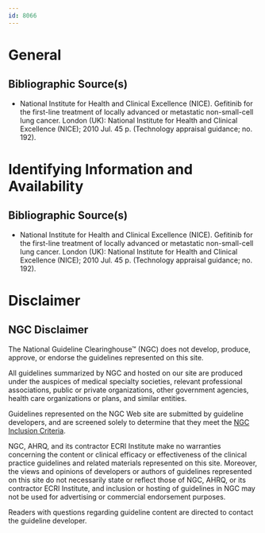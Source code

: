 ```yaml
---
id: 8066
---
```


# General

## Bibliographic Source(s)

- National Institute for Health and Clinical Excellence (NICE). Gefitinib for the first-line treatment of locally advanced or metastatic non-small-cell lung cancer. London (UK): National Institute for Health and Clinical Excellence (NICE); 2010 Jul. 45 p. (Technology appraisal guidance; no. 192).

# Identifying Information and Availability

## Bibliographic Source(s)

- National Institute for Health and Clinical Excellence (NICE). Gefitinib for the first-line treatment of locally advanced or metastatic non-small-cell lung cancer. London (UK): National Institute for Health and Clinical Excellence (NICE); 2010 Jul. 45 p. (Technology appraisal guidance; no. 192).

# Disclaimer

## NGC Disclaimer

The National Guideline Clearinghouse™ (NGC) does not develop, produce, approve, or endorse the guidelines represented on this site.

All guidelines summarized by NGC and hosted on our site are produced under the auspices of medical specialty societies, relevant professional associations, public or private organizations, other government agencies, health care organizations or plans, and similar entities.

Guidelines represented on the NGC Web site are submitted by guideline developers, and are screened solely to determine that they meet the [NGC Inclusion Criteria](/help-and-about/summaries/inclusion-criteria).

NGC, AHRQ, and its contractor ECRI Institute make no warranties concerning the content or clinical efficacy or effectiveness of the clinical practice guidelines and related materials represented on this site. Moreover, the views and opinions of developers or authors of guidelines represented on this site do not necessarily state or reflect those of NGC, AHRQ, or its contractor ECRI Institute, and inclusion or hosting of guidelines in NGC may not be used for advertising or commercial endorsement purposes.

Readers with questions regarding guideline content are directed to contact the guideline developer.

